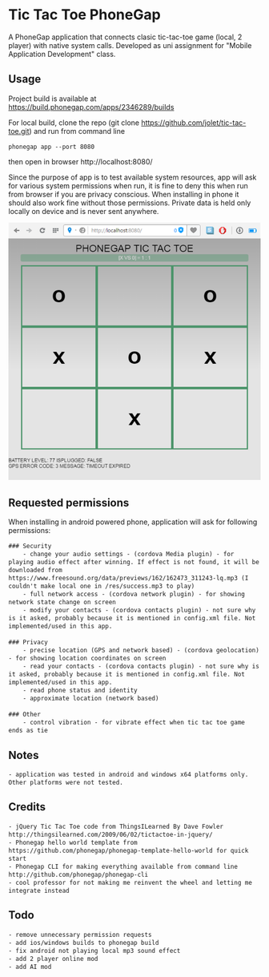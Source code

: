 # Tic Tac Toe PhoneGap

A PhoneGap application that connects clasic tic-tac-toe game (local, 2 player) with native system calls.
Developed as uni assignment for "Mobile Application Development" class.

## Usage
Project build is available at https://build.phonegap.com/apps/2346289/builds

For local build, clone the repo (git clone https://github.com/jolet/tic-tac-toe.git) and run from command line

    phonegap app --port 8080

then open in browser http://localhost:8080/

Since the purpose of app is to test available system resources, app will ask for various system permissions when run, it is fine to deny this when run from browser if you are privacy conscious. When installing in phone it should also work fine without those permissions. Private data is held only locally on device and is never sent anywhere.


![alt tag](https://raw.githubusercontent.com/jolet/tic-tac-toe/master/www/res/phonegap_tic_tac_toe_preview.png)

## Requested permissions
 When installing in android powered phone, application will ask for following permissions:

    ### Security
        - change your audio settings - (cordova Media plugin) - for playing audio effect after winning. If effect is not found, it will be downloaded from https://www.freesound.org/data/previews/162/162473_311243-lq.mp3 (I couldn't make local one in /res/success.mp3 to play)
        - full network access - (cordova network plugin) - for showing network state change on screen
        - modify your contacts - (cordova contacts plugin) - not sure why is it asked, probably because it is mentioned in config.xml file. Not implemented/used in this app.
        
    ### Privacy
        - precise location (GPS and network based) - (cordova geolocation) - for showing location coordinates on screen
        - read your contacts - (cordova contacts plugin) - not sure why is it asked, probably because it is mentioned in config.xml file. Not implemented/used in this app.
        - read phone status and identity
        - approximate location (network based)
        
    ### Other
        - control vibration - for vibrate effect when tic tac toe game ends as tie
        

## Notes
    - application was tested in android and windows x64 platforms only. Other platforms were not tested. 

## Credits
    - jQuery Tic Tac Toe code from ThingsILearned By Dave Fowler http://thingsilearned.com/2009/06/02/tictactoe-in-jquery/
    - Phonegap hello world template from https://github.com/phonegap/phonegap-template-hello-world for quick start
    - Phonegap CLI for making everything available from command line http://github.com/phonegap/phonegap-cli
    - cool professor for not making me reinvent the wheel and letting me integrate instead

## Todo
    - remove unnecessary permission requests
    - add ios/windows builds to phonegap build
    - fix android not playing local mp3 sound effect
    - add 2 player online mod
    - add AI mod
